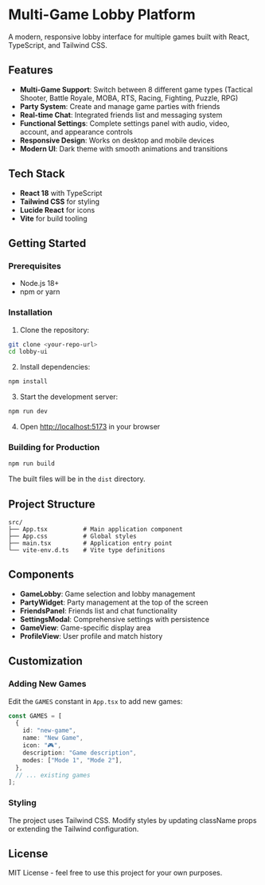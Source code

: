 # Multi-Game Lobby Platform

A modern, responsive lobby interface for multiple games built with React, TypeScript, and Tailwind CSS.

## Features

- **Multi-Game Support**: Switch between 8 different game types (Tactical Shooter, Battle Royale, MOBA, RTS, Racing, Fighting, Puzzle, RPG)
- **Party System**: Create and manage game parties with friends
- **Real-time Chat**: Integrated friends list and messaging system
- **Functional Settings**: Complete settings panel with audio, video, account, and appearance controls
- **Responsive Design**: Works on desktop and mobile devices
- **Modern UI**: Dark theme with smooth animations and transitions

## Tech Stack

- **React 18** with TypeScript
- **Tailwind CSS** for styling
- **Lucide React** for icons
- **Vite** for build tooling

## Getting Started

### Prerequisites

- Node.js 18+ 
- npm or yarn

### Installation

1. Clone the repository:
```bash
git clone <your-repo-url>
cd lobby-ui
```

2. Install dependencies:
```bash
npm install
```

3. Start the development server:
```bash
npm run dev
```

4. Open [http://localhost:5173](http://localhost:5173) in your browser

### Building for Production

```bash
npm run build
```

The built files will be in the `dist` directory.

## Project Structure

```
src/
├── App.tsx          # Main application component
├── App.css          # Global styles
├── main.tsx         # Application entry point
└── vite-env.d.ts    # Vite type definitions
```

## Components

- **GameLobby**: Game selection and lobby management
- **PartyWidget**: Party management at the top of the screen
- **FriendsPanel**: Friends list and chat functionality
- **SettingsModal**: Comprehensive settings with persistence
- **GameView**: Game-specific display area
- **ProfileView**: User profile and match history

## Customization

### Adding New Games

Edit the `GAMES` constant in `App.tsx` to add new games:

```typescript
const GAMES = [
  {
    id: "new-game",
    name: "New Game",
    icon: "🎮",
    description: "Game description",
    modes: ["Mode 1", "Mode 2"],
  },
  // ... existing games
];
```

### Styling

The project uses Tailwind CSS. Modify styles by updating className props or extending the Tailwind configuration.

## License

MIT License - feel free to use this project for your own purposes.
